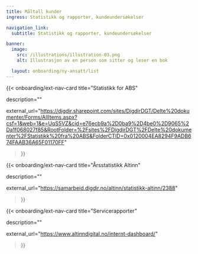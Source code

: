 ```yaml
---
title: Måltall kunder
ingress: Statistikk og rapporter, kundeundersøkelser 

navigation_link:
  subtitle: Statistikk og rapporter, kundeundersøkelser

banner:
  image:
    src: /illustrations/illustration-03.png
    alt: Illustrasjon av en person som sitter og leser en bok

  layout: onboarding/ny-ansatt/list  
---
```


{{< onboarding/ext-nav-card
  title="Statistikk for ABS"

  description=""

  external_url="https://digdir.sharepoint.com/sites/DigdirDGT/Delte%20dokumenter/Forms/AllItems.aspx?csf=1&web=1&e=UqS5VZ&cid=e76ecb9a%2D0ba9%2D4be0%2D9065%2Da1f068027f85&RootFolder=%2Fsites%2FDigdirDGT%2FDelte%20dokumenter%2FStatistikk%20fra%20ABS&FolderCTID=0x0120004EA8294F9ADB674FAAB36A65F01170FF"
>}}

{{< onboarding/ext-nav-card
  title="Årsstatistikk Altinn"

  description=""

  external_url="https://samarbeid.digdir.no/altinn/statistikk-altinn/2388"
>}}

{{< onboarding/ext-nav-card
  title="Servicerapporter"

  description=""

  external_url="https://www.altinndigital.no/internt-dashboard/"
>}}
